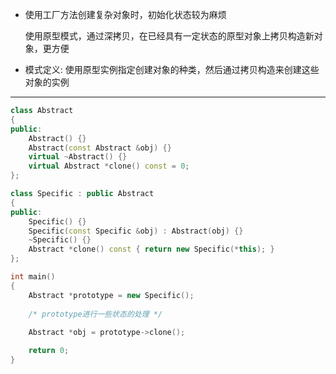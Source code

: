 * 使用工厂方法创建复杂对象时，初始化状态较为麻烦

  使用原型模式，通过深拷贝，在已经具有一定状态的原型对象上拷贝构造新对象，更方便

* 模式定义: 使用原型实例指定创建对象的种类，然后通过拷贝构造来创建这些对象的实例

---

```cpp
class Abstract
{
public:
	Abstract() {}
	Abstract(const Abstract &obj) {}
	virtual ~Abstract() {}
	virtual Abstract *clone() const = 0;
};

class Specific : public Abstract
{
public:
	Specific() {}
	Specific(const Specific &obj) : Abstract(obj) {}
	~Specific() {}
	Abstract *clone() const { return new Specific(*this); }
};

int main()
{
	Abstract *prototype = new Specific();
	
    /* prototype进行一些状态的处理 */
    
	Abstract *obj = prototype->clone();

	return 0;
}
```

